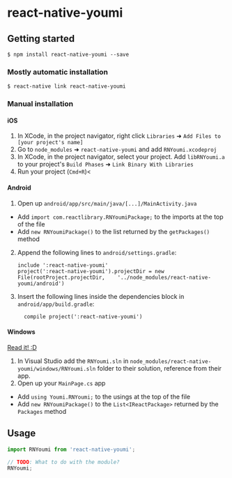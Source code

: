 
# react-native-youmi

## Getting started

`$ npm install react-native-youmi --save`

### Mostly automatic installation

`$ react-native link react-native-youmi`

### Manual installation


#### iOS

1. In XCode, in the project navigator, right click `Libraries` ➜ `Add Files to [your project's name]`
2. Go to `node_modules` ➜ `react-native-youmi` and add `RNYoumi.xcodeproj`
3. In XCode, in the project navigator, select your project. Add `libRNYoumi.a` to your project's `Build Phases` ➜ `Link Binary With Libraries`
4. Run your project (`Cmd+R`)<

#### Android

1. Open up `android/app/src/main/java/[...]/MainActivity.java`
  - Add `import com.reactlibrary.RNYoumiPackage;` to the imports at the top of the file
  - Add `new RNYoumiPackage()` to the list returned by the `getPackages()` method
2. Append the following lines to `android/settings.gradle`:
  	```
  	include ':react-native-youmi'
  	project(':react-native-youmi').projectDir = new File(rootProject.projectDir, 	'../node_modules/react-native-youmi/android')
  	```
3. Insert the following lines inside the dependencies block in `android/app/build.gradle`:
  	```
      compile project(':react-native-youmi')
  	```

#### Windows
[Read it! :D](https://github.com/ReactWindows/react-native)

1. In Visual Studio add the `RNYoumi.sln` in `node_modules/react-native-youmi/windows/RNYoumi.sln` folder to their solution, reference from their app.
2. Open up your `MainPage.cs` app
  - Add `using Youmi.RNYoumi;` to the usings at the top of the file
  - Add `new RNYoumiPackage()` to the `List<IReactPackage>` returned by the `Packages` method


## Usage
```javascript
import RNYoumi from 'react-native-youmi';

// TODO: What to do with the module?
RNYoumi;
```
  